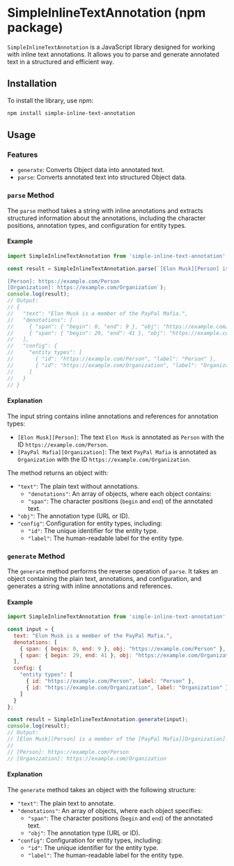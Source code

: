 # SimpleInlineTextAnnotation (npm package)

`SimpleInlineTextAnnotation` is a JavaScript library designed for working with inline text annotations. It allows you to parse and generate annotated text in a structured and efficient way.

## Installation

To install the library, use npm:

```bash
npm install simple-inline-text-annotation
```

## Usage

### Features
- `generate`: Converts Object data into annotated text.
- `parse`: Converts annotated text into structured Object data.

### `parse` Method

The `parse` method takes a string with inline annotations and extracts structured information about the annotations, including the character positions, annotation types, and configuration for entity types.

#### Example

```js
import SimpleInlineTextAnnotation from 'simple-inline-text-annotation'

const result = SimpleInlineTextAnnotation.parse(`[Elon Musk][Person] is a member of the [PayPal Mafia][Organization].

[Person]: https://example.com/Person
[Organization]: https://example.com/Organization`);
console.log(result);
// Output:
// {
//   "text": "Elon Musk is a member of the PayPal Mafia.",
//   "denotations": [
//     { "span": { "begin": 0, "end": 9 }, "obj": "https://example.com/Person" },
//     { "span": { "begin": 29, "end": 41 }, "obj": "https://example.com/Organization" }
//   ],
//   "config": {
//     "entity types": [
//       { "id": "https://example.com/Person", "label": "Person" },
//       { "id": "https://example.com/Organization", "label": "Organization" }
//     ]
//   }
// }
```

#### Explanation

The input string contains inline annotations and references for annotation types:

- `[Elon Musk][Person]`: The text `Elon Musk` is annotated as `Person` with the ID `https://example.com/Person`.
- `[PayPal Mafia][Organization]`: The text `PayPal Mafia` is annotated as `Organization` with the ID `https://example.com/Organization`.

The method returns an object with:

- `"text"`: The plain text without annotations.
  - `"denotations"`: An array of objects, where each object contains:
  - `"span"`: The character positions (`begin` and `end`) of the annotated text.
- `"obj"`: The annotation type (URL or ID).
- `"config"`: Configuration for entity types, including:
  - `"id"`: The unique identifier for the entity type.
  - `"label"`: The human-readable label for the entity type.

### `generate` Method

The `generate` method performs the reverse operation of `parse`. It takes an object containing the plain text, annotations, and configuration, and generates a string with inline annotations and references.

#### Example

```js
import SimpleInlineTextAnnotation from 'simple-inline-text-annotation'

const input = {
  text: "Elon Musk is a member of the PayPal Mafia.",
  denotations: [
    { span: { begin: 0, end: 9 }, obj: "https://example.com/Person" },
    { span: { begin: 29, end: 41 }, obj: "https://example.com/Organization" }
  ],
  config: {
    "entity types": [
      { id: "https://example.com/Person", label: "Person" },
      { id: "https://example.com/Organization", label: "Organization" }
    ]
  }
};

const result = SimpleInlineTextAnnotation.generate(input);
console.log(result);
// Output:
// [Elon Musk][Person] is a member of the [PayPal Mafia][Organization].
//
// [Person]: https://example.com/Person
// [Organization]: https://example.com/Organization
```

#### Explanation

The `generate` method takes an object with the following structure:

- `"text"`: The plain text to annotate.
- `"denotations"`: An array of objects, where each object specifies:
  - `"span"`: The character positions (`begin` and `end`) of the annotated text.
  - `"obj"`: The annotation type (URL or ID).
- `"config"`: Configuration for entity types, including:
  - `"id"`: The unique identifier for the entity type.
  - `"label"`: The human-readable label for the entity type.

